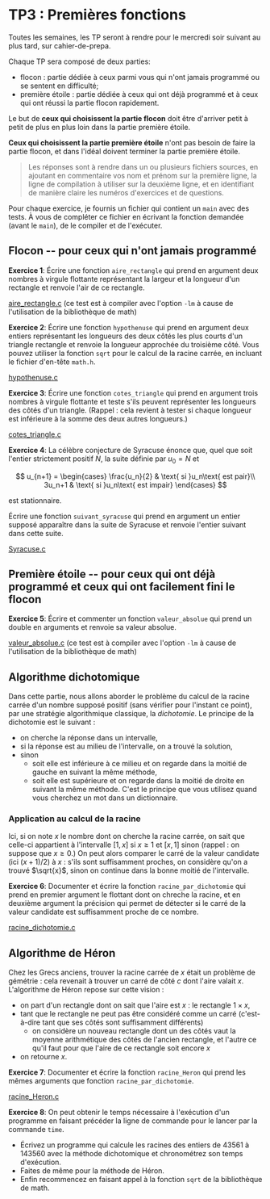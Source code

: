 # TP3 : Premières fonctions

Toutes les semaines, les TP seront à rendre pour le mercredi soir
suivant au plus tard, sur cahier-de-prepa. 

Chaque TP sera composé de deux parties:
* flocon : partie dédiée à ceux parmi vous qui n'ont jamais programmé
  ou se sentent en difficulté;
* première étoile : partie dédiée à ceux qui ont déjà programmé et à
  ceux qui ont réussi la partie flocon rapidement.
  
Le but de **ceux qui choisissent la partie flocon** doit être
d'arriver petit à petit de plus en plus loin dans la partie première
étoile.

**Ceux qui choisissent la partie première étoile** n'ont pas besoin de
faire la partie flocon, et dans l'idéal doivent terminer la partie
première étoile.


> Les réponses sont à rendre dans un ou plusieurs fichiers sources, en
ajoutant en commentaire vos nom et prénom sur la première ligne, la
ligne de compilation à utiliser sur la deuxième ligne, et en
identifiant de manière claire les numéros d'exercices et de
questions.

Pour chaque exercice, je fournis un fichier qui contient un
`main` avec des tests. À vous de compléter ce fichier en écrivant la
fonction demandée (avant le `main`), de le compiler et de l'exécuter.

## Flocon -- pour ceux qui n'ont jamais programmé

**Exercice 1**:
Écrire une fonction `aire_rectangle` qui prend en argument deux nombres à virgule flottante représentant la largeur et la longueur d'un rectangle et renvoie l'air de ce rectangle.

[aire_rectangle.c](tests/test_aire_rectangle.c) (ce test est à compiler
avec l'option `-lm` à cause de l'utilisation de la bibliothèque de math)

**Exercice 2**:
Écrire une fonction `hypothenuse` qui prend en argument deux entiers
représentant les longueurs des deux côtés les plus courts d'un
triangle rectangle et renvoie la longueur approchée du troisième
côté. Vous pouvez utiliser la fonction `sqrt` pour le calcul de la
racine carrée, en incluant le fichier d'en-tête `math.h`.

[hypothenuse.c](tests/test_hypothenuse.c)

**Exercice 3**:
Écrire une fonction `cotes_triangle` qui prend en argument trois nombres à virgule flottante et teste s'ils peuvent représenter les longueurs des côtés d'un triangle. (Rappel : cela revient à tester si chaque longueur est inférieure à la somme des deux autres longueurs.)

[cotes_triangle.c](tests/test_cotes_triangle.c)


**Exercice 4**:
La célèbre conjecture de Syracuse énonce que, quel que soit l'entier strictement positif $N$, la suite définie par $u_0=N$ et

$$
u_{n+1} = \begin{cases}
\frac{u_n}{2} & \text{ si }u_n\text{ est pair}\\
3u_n+1 & \text{ si }u_n\text{ est impair}
\end{cases}
$$

est stationnaire.

Écrire une fonction `suivant_syracuse` qui prend en argument un entier
supposé apparaître dans la suite de Syracuse et renvoie l'entier
suivant dans cette suite.

[Syracuse.c](tests/test_Syracuse.c)




## Première étoile -- pour ceux qui ont déjà programmé et ceux qui ont facilement fini le flocon

**Exercice 5**:
Écrire et commenter un fonction `valeur_absolue` qui prend un double en arguments et renvoie sa valeur absolue.

[valeur_absolue.c](tests/test_valeur_absolue.c) (ce test est à compiler
avec l'option `-lm` à cause de l'utilisation de la bibliothèque de math)

## Algorithme dichotomique
Dans cette partie, nous allons aborder le problème du calcul de la racine carrée d'un nombre supposé positif (sans vérifier pour l'instant ce point), par une stratégie algorithmique classique, la _dichotomie_. Le principe de la dichotomie est le suivant :
* on cherche la réponse dans un intervalle,
* si la réponse est au milieu de l'intervalle, on a trouvé la solution,
* sinon
  * soit elle est inférieure à ce milieu et on regarde dans la moitié de gauche en suivant la même méthode,
  * soit elle est supérieure et on regarde dans la moitié de droite en suivant la même méthode.
C'est le principe que vous utilisez quand vous cherchez un mot dans un dictionnaire.


### Application au calcul de la racine
Ici, si on note $x$ le nombre dont on cherche la racine carrée, on sait que celle-ci appartient à l'intervalle
$[1,x]$ si $x\geq 1$ et $[x,1]$ sinon (rappel : on suppose que $x\geq 0$.) On peut alors comparer le carré de la valeur candidate (ici $(x+1)/2$) à $x$ : s'ils sont suffisamment proches, on considère qu'on a trouvé $\sqrt{x}$, sinon on continue dans la bonne moitié de l'intervalle.

**Exercice 6**:
Documenter et écrire la fonction `racine_par_dichotomie` qui prend en premier argument le flottant dont on chreche la racine, et en deuxième argument la précision qui permet de détecter si le carré de la valeur candidate est suffisamment proche de ce nombre.

[racine_dichotomie.c](tests/test_racine_dichotomie.c)

## Algorithme de Héron
Chez les Grecs anciens, trouver la racine carrée de $x$ était un problème de gémétrie : cela revenait à trouver un carré de côté $c$ dont l'aire valait $x$. L'algorithme de Héron repose sur cette vision :
* on part d'un rectangle dont on sait que l'aire est $x$ : le rectangle $1\times x$,
* tant que le rectangle ne peut pas être considéré comme un carré (c'est-à-dire tant que ses côtés sont suffisamment différents)
  * on considère un nouveau rectangle dont un des côtés vaut la moyenne arithmétique des côtés de l'ancien rectangle, et l'autre ce qu'il faut pour que l'aire de ce rectangle soit encore $x$
* on retourne $x$.

**Exercice 7**:
Documenter et écrire la fonction `racine_Heron` qui prend les mêmes arguments que fonction `racine_par_dichotomie`.

[racine_Heron.c](tests/test_racine_Heron.c)

**Exercice 8**:
On peut obtenir le temps nécessaire à l'exécution d'un programme en
faisant précéder la ligne de commande pour le lancer par la commande
`time`. 

* Écrivez un programme qui calcule les racines des entiers de
43561 à 143560 avec la méthode dichotomique et chronométrez son temps
d'exécution.
* Faites de même pour la méthode de Héron.
* Enfin recommencez en faisant appel à la fonction `sqrt` de la
  bibliothèque de math.
